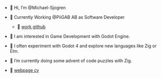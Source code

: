 - 👋  Hi, I’m @Michael-Sjogren

- 💼 Currently Working @PiiGAB AB as Software Developer 
  - 🔗  [work github](https://github.com/MichaelSjogren)

- 👀  I am interested in Game Development with Godot Engine.

- 🧪  I often experiment with Godot 4 and explore new languages like Zig or Elm.

- 🌱  I’m currently doing some advent of code puzzles with Zig.
- 🔗  [webpage cv](https://michael-sjogren.github.io/)

<!---
Michael-Sjogren/Michael-Sjogren is a ✨ special ✨ repository because its `README.md` (this file) appears on your GitHub profile.
You can click the Preview link to take a look at your changes.
--->
